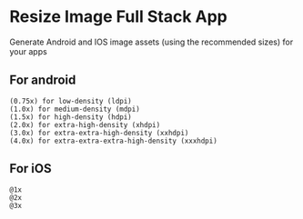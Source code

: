 # Resize Image Full Stack App

Generate Android and IOS image assets (using the recommended sizes) for your apps

## For android

```
(0.75x) for low-density (ldpi)
(1.0x) for medium-density (mdpi)
(1.5x) for high-density (hdpi)
(2.0x) for extra-high-density (xhdpi)
(3.0x) for extra-extra-high-density (xxhdpi)
(4.0x) for extra-extra-extra-high-density (xxxhdpi)
```

## For iOS

```
@1x
@2x
@3x
```
